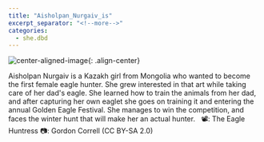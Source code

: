 ```yaml
---
title: "Aisholpan_Nurgaiv_is"
excerpt_separator: "<!--more-->"
categories:
  - she.dbd
---
```



![center-aligned-image](https://cdn.pixabay.com/photo/2020/10/26/16/56/man-5687861_1280.png){: .align-center}

Aisholpan Nurgaiv is a Kazakh girl from Mongolia who wanted to become the first female eagle hunter. She grew interested in that art while taking care of her dad's eagle. She learned how to train the animals from her dad, and after capturing her own eaglet she goes on training it and entering the annual Golden Eagle Festival. She manages to win the competition, and faces the winter hunt that will make her an actual hunter. ⁠
⁠
📽️: The Eagle Huntress⁠
📷: Gordon Correll (CC BY-SA 2.0)⁠
